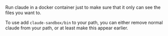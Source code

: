 Run claude in a docker container just to make sure that it only can see the files you want to.

To use add `claude-sandbox/bin` to your path, you can either remove normal claude from your path, or at least make this appear earlier.
